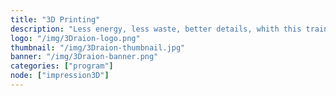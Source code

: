 ```yaml
---
title: "3D Printing"
description: "Less energy, less waste, better details, whith this training you will discover the 3D printing domain through its new forms."
logo: "/img/3Draion-logo.png"
thumbnail: "/img/3Draion-thumbnail.jpg"
banner: "/img/3Draion-banner.png"
categories: ["program"]
node: ["impression3D"]
---
```

